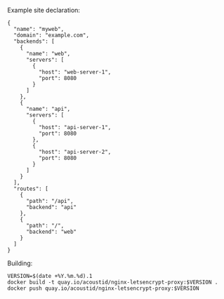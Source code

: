 Example site declaration:

    {
      "name": "myweb",
      "domain": "example.com",
      "backends": [
        {
          "name": "web",
          "servers": [
            {
              "host": "web-server-1",
              "port": 8080
            }
          ]
        },
        {
          "name": "api",
          "servers": [
            {
              "host": "api-server-1",
              "port": 8080
            },
            {
              "host": "api-server-2",
              "port": 8080
            }
          ]
        }
      ],
      "routes": [
        {
          "path": "/api",
          "backend": "api"
        },
        {
          "path": "/",
          "backend": "web"
        }
      ]
    }

Building:

    VERSION=$(date +%Y.%m.%d).1
    docker build -t quay.io/acoustid/nginx-letsencrypt-proxy:$VERSION .
    docker push quay.io/acoustid/nginx-letsencrypt-proxy:$VERSION
